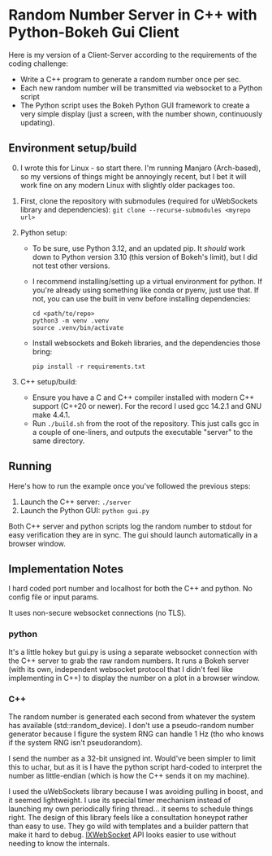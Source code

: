 # Random Number Server in C++ with Python-Bokeh Gui Client 

Here is my version of a Client-Server according to the requirements of the coding challenge:
- Write a C++ program to generate a random number once per sec.
- Each new random number will be transmitted via websocket to a Python script
- The Python script uses the Bokeh Python GUI framework to create a very simple display (just a screen, with the number shown, continuously updating).

## Environment setup/build

0. I wrote this for Linux - so start there. I'm running Manjaro (Arch-based), so my versions of things might be annoyingly recent, but I bet it will work fine on any modern Linux with slightly older packages too.
1. First, clone the repository with submodules (required for uWebSockets library and dependencies):
`git clone --recurse-submodules <myrepo url>`
2. Python setup:
   - To be sure, use Python 3.12, and an updated pip. It _should_ work down to Python version 3.10 (this version of Bokeh's limit), but I did not test other versions.
   - I recommend installing/setting up a virtual environment for python. If you're already using something like conda or pyenv, just use that. If not, you can use the built in venv before installing dependencies:
     ```
     cd <path/to/repo>
     python3 -m venv .venv
     source .venv/bin/activate
     ```

   - Install websockets and Bokeh libraries, and the dependencies those bring:
     ```
     pip install -r requirements.txt
     ```

3. C++ setup/build:
   - Ensure you have a C and C++ compiler installed with modern C++ support (C++20 or newer). For the record I used gcc 14.2.1 and GNU make 4.4.1.
   - Run `./build.sh` from the root of the repository. This just calls gcc in a couple of one-liners, and outputs the executable "server" to the same directory.

## Running
Here's how to run the example once you've followed the previous steps:
1. Launch the C++ server:
`./server`
2. Launch the Python GUI:
`python gui.py`

Both C++ server and python scripts log the random number to stdout for easy verification they are in sync.
The gui should launch automatically in a browser window.

## Implementation Notes
I hard coded port number and localhost for both the C++ and python. No config file or input params.

It uses non-secure websocket connections (no TLS).

### python
It's a little hokey but gui.py is using a separate websocket connection with the C++ server to grab the raw random numbers. It runs a Bokeh server (with its own, independent websocket protocol that I didn't feel like implementing in C++) to display the number on a plot in a browser window.

### C++
The random number is generated each second from whatever the system has available (std::random_device). I don't use a pseudo-random number generator because I figure the system RNG can handle 1 Hz (tho who knows if the system RNG isn't pseudorandom).

I send the number as a 32-bit unsigned int. Would've been simpler to limit this to uchar, but as it is I have the python script hard-coded to interpret the number as little-endian (which is how the C++ sends it on my machine).

I used the uWebSockets library because I was avoiding pulling in boost, and it seemed lightweight. 
I use its special timer mechanism instead of launching my own periodically firing thread... it seems to schedule things right.
The design of this library feels like a consultation honeypot rather than easy to use. They go wild with templates and a builder pattern that make it hard to debug. [IXWebSocket](github.com/machinezone/IXWebSocket/) API looks easier to use without needing to know the internals.
